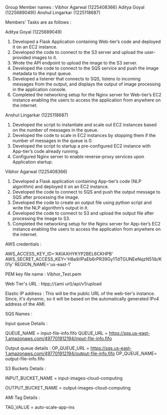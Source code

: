 Group Member names : 
Vibhor Agarwal (1225408366)
Aditya Goyal (1225689049))
Anshul Lingarkar (1225118687)

Members' Tasks are as follows : 

Aditya Goyal (1225689049)
1.	Developed a Flask Application containing Web-tier’s code and deployed it on an EC2 instance.
2.	Developed the code to connect to the S3 server and upload the user-provided images to it.
3.	Wrote the API endpoint to upload the image to the S3 server.
4.	Developed the code to connect to the SQS service and push the image metadata to the input queue.
5.	Developed a listener that connects to SQS, listens to incoming messages from the output, and displays the output of image processing in the application console.
6.	Completed the networking setup for the Nginx server for Web-tier’s EC2 instance enabling the users to access the application from anywhere on the internet.

Anshul Lingarkar (1225118687)
1.	Developed the script to instantiate and scale out EC2 instances based on the number of messages in the queue.
2.	Developed the code to scale in EC2 instances by stopping them if the number of messages in the queue is 0.
3.	Developed the script to startup a pre-configured EC2 instance with App-tier’s code already running.
4.	Configured Nginx server to enable reverse-proxy services upon Application startup.

Vibhor Agarwal (1225408366)
1.	Developed a Flask application containing App-tier’s code (NLP algorithm) and deployed it on an EC2 instance.
2.	Developed the code to connect to SQS and push the output message to SQS after processing the image.
3.	Developed the code to create an output file using python script and write the NLP algorithm’s output in it.
4.	Developed the code to connect to S3 and upload the output file after processing the image to S3.
5.	Completed the networking setup for the Nginx server for App-tier’s EC2 instance enabling the users to access the application from anywhere on the internet.


AWS credentials : 

AWS_ACCESS_KEY_ID='AKIAXHYKYP2BEL6CKHPB'
AWS_SECRET_ACCESS_KEY='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'
REGION_NAME='us-east-1'

PEM key file name : Vibhor_Test.pem

Web Tier's URL : htpp;//{ami url}/api/v1/upload

Elastic IP address : This will be the public URL of the web-tier's instance. Since, it's dynamic, so it will be based on the automatically generated IPv4 address of the AMI.


SQS Names : 

Input queue Details : 

QUEUE_NAME = input-file-info.fifo
QUEUE_URL = https://sqs.us-east-1.amazonaws.com/497701912194/input-file-info.fifo

Output queue details : 
OP_QUEUE_URL = https://sqs.us-east-1.amazonaws.com/497701912194/output-file-info.fifo
OP_QUEUE_NAME= output-file-info.fifo

S3 Buckets Details : 

INPUT_BUCKET_NAME = input-images-cloud-computing

OUTPUT_BUCKET_NAME = output-images-cloud-computing

AMI Tag Details :

TAG_VALUE = auto-scale-app-ins
